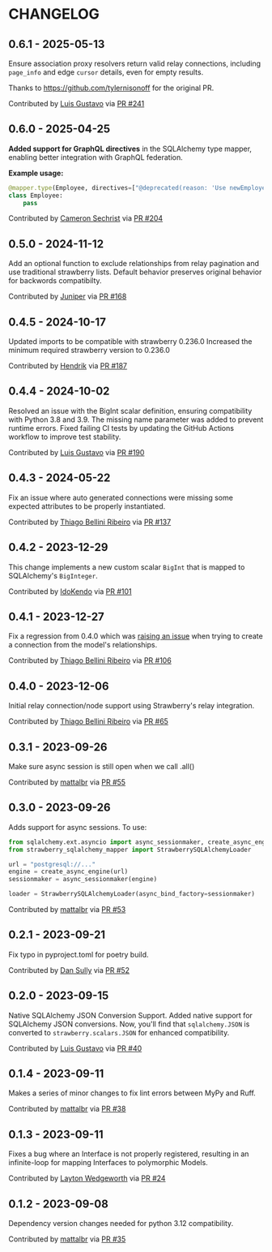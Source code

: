 CHANGELOG
=========

0.6.1 - 2025-05-13
------------------

Ensure association proxy resolvers return valid relay connections, including `page_info` and edge `cursor` details, even for empty results.

Thanks to https://github.com/tylernisonoff for the original PR.

Contributed by [Luis Gustavo](https://github.com/Ckk3) via [PR #241](https://github.com/strawberry-graphql/strawberry-sqlalchemy/pull/241/)


0.6.0 - 2025-04-25
------------------

**Added support for GraphQL directives** in the SQLAlchemy type mapper, enabling better integration with GraphQL federation.

**Example usage:**
```python
@mapper.type(Employee, directives=["@deprecated(reason: 'Use newEmployee instead')"])
class Employee:
    pass
```

Contributed by [Cameron Sechrist](https://github.com/csechrist) via [PR #204](https://github.com/strawberry-graphql/strawberry-sqlalchemy/pull/204/)


0.5.0 - 2024-11-12
------------------

Add an optional function to exclude relationships from relay pagination and use traditional strawberry lists.
Default behavior preserves original behavior for backwords compatibilty.

Contributed by [Juniper](https://github.com/fruitymedley) via [PR #168](https://github.com/strawberry-graphql/strawberry-sqlalchemy/pull/168/)


0.4.5 - 2024-10-17
------------------

Updated imports to be compatible with strawberry 0.236.0
Increased the minimum required strawberry version to 0.236.0

Contributed by [Hendrik](https://github.com/novag) via [PR #187](https://github.com/strawberry-graphql/strawberry-sqlalchemy/pull/187/)


0.4.4 - 2024-10-02
------------------

Resolved an issue with the BigInt scalar definition, ensuring compatibility with Python 3.8 and 3.9. The missing name parameter was added to prevent runtime errors.
Fixed failing CI tests by updating the GitHub Actions workflow to improve test stability.

Contributed by [Luis Gustavo](https://github.com/Ckk3) via [PR #190](https://github.com/strawberry-graphql/strawberry-sqlalchemy/pull/190/)


0.4.3 - 2024-05-22
------------------

Fix an issue where auto generated connections were missing some expected
attributes to be properly instantiated.

Contributed by [Thiago Bellini Ribeiro](https://github.com/bellini666) via [PR #137](https://github.com/strawberry-graphql/strawberry-sqlalchemy/pull/137/)


0.4.2 - 2023-12-29
------------------

This change implements a new custom scalar `BigInt` that is mapped to SQLAlchemy's `BigInteger`.

Contributed by [IdoKendo](https://github.com/IdoKendo) via [PR #101](https://github.com/strawberry-graphql/strawberry-sqlalchemy/pull/101/)


0.4.1 - 2023-12-27
------------------

Fix a regression from 0.4.0 which was [raising an issue](https://github.com/strawberry-graphql/strawberry-sqlalchemy/issues/97)
when trying to create a connection from the model's relationships.

Contributed by [Thiago Bellini Ribeiro](https://github.com/bellini666) via [PR #106](https://github.com/strawberry-graphql/strawberry-sqlalchemy/pull/106/)


0.4.0 - 2023-12-06
------------------

Initial relay connection/node support using Strawberry's relay integration.

Contributed by [Thiago Bellini Ribeiro](https://github.com/bellini666) via [PR #65](https://github.com/strawberry-graphql/strawberry-sqlalchemy/pull/65/)


0.3.1 - 2023-09-26
------------------

Make sure async session is still open when we call .all()

Contributed by [mattalbr](https://github.com/mattalbr) via [PR #55](https://github.com/strawberry-graphql/strawberry-sqlalchemy/pull/55/)


0.3.0 - 2023-09-26
------------------

Adds support for async sessions. To use:

```python
from sqlalchemy.ext.asyncio import async_sessionmaker, create_async_engine
from strawberry_sqlalchemy_mapper import StrawberrySQLAlchemyLoader

url = "postgresql://..."
engine = create_async_engine(url)
sessionmaker = async_sessionmaker(engine)

loader = StrawberrySQLAlchemyLoader(async_bind_factory=sessionmaker)
```

Contributed by [mattalbr](https://github.com/mattalbr) via [PR #53](https://github.com/strawberry-graphql/strawberry-sqlalchemy/pull/53/)


0.2.1 - 2023-09-21
------------------

Fix typo in pyproject.toml for poetry build.

Contributed by [Dan Sully](https://github.com/dsully) via [PR #52](https://github.com/strawberry-graphql/strawberry-sqlalchemy/pull/52/)


0.2.0 - 2023-09-15
------------------

Native SQLAlchemy JSON Conversion Support. Added native support for SQLAlchemy JSON conversions. Now, you'll find that `sqlalchemy.JSON` is converted to `strawberry.scalars.JSON` for enhanced compatibility.

Contributed by [Luis Gustavo](https://github.com/Ckk3) via [PR #40](https://github.com/strawberry-graphql/strawberry-sqlalchemy/pull/40/)


0.1.4 - 2023-09-11
------------------

Makes a series of minor changes to fix lint errors between MyPy and Ruff.

Contributed by [mattalbr](https://github.com/mattalbr) via [PR #38](https://github.com/strawberry-graphql/strawberry-sqlalchemy/pull/38/)


0.1.3 - 2023-09-11
------------------

Fixes a bug where an Interface is not properly registered, resulting in an infinite-loop for mapping Interfaces to polymorphic Models.

Contributed by [Layton Wedgeworth](https://github.com/asimov-layton) via [PR #24](https://github.com/strawberry-graphql/strawberry-sqlalchemy/pull/24/)


0.1.2 - 2023-09-08
------------------

Dependency version changes needed for python 3.12 compatibility.

Contributed by [mattalbr](https://github.com/mattalbr) via [PR #35](https://github.com/strawberry-graphql/strawberry-sqlalchemy/pull/35/)


